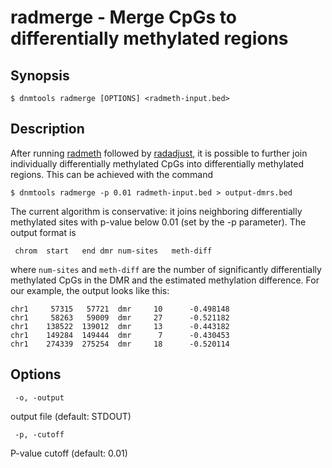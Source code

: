 # radmerge - Merge CpGs to differentially methylated regions

## Synopsis
```
$ dnmtools radmerge [OPTIONS] <radmeth-input.bed>
```

## Description

After running [radmeth](../../dmr/radmeth) followed by
[radadjust](../../dmr/radadjust), it is possible to further join
individually differentially methylated CpGs into differentially
methylated regions. This can be achieved with the command

```
$ dnmtools radmerge -p 0.01 radmeth-input.bed > output-dmrs.bed
```

The current algorithm is conservative: it joins neighboring
differentially methylated sites with p-value below 0.01 (set by the -p
parameter). The output format is

```
 chrom	start	end	dmr	num-sites	meth-diff
```

where `num-sites` and `meth-diff` are the number of significantly
differentially methylated CpGs in the DMR and the estimated
methylation difference. For our example, the output looks like this:

```
chr1     57315   57721  dmr     10      -0.498148
chr1     58263   59009  dmr     27      -0.521182
chr1    138522  139012  dmr     13      -0.443182
chr1    149284  149444  dmr      7      -0.430453
chr1    274339  275254  dmr     18      -0.520114
```

## Options

```
 -o, -output
```
output file (default: STDOUT)
```
 -p, -cutoff
```
P-value cutoff (default: 0.01)






